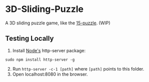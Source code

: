 # 3D-Sliding-Puzzle

A 3D sliding puzzle game, like the [15-puzzle](https://en.wikipedia.org/wiki/15_puzzle). (WIP)

## Testing Locally

1. Install [Node's](https://nodejs.org/en/) http-server package:
```
sudo npm install http-server -g
```
2. Run `http-server -c-1 [path]` where `[path]` points to this folder.
3. Open localhost:8080 in the browser.
